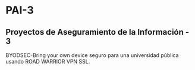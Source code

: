 # PAI-3
## Proyectos de Aseguramiento de la Información - 3

BYODSEC-Bring your own device seguro para una universidad pública usando ROAD WARRIOR VPN SSL.
